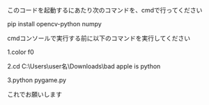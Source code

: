 このコードを起動するにあたり次のコマンドを、cmdで行ってください

pip install opencv-python numpy

cmdコンソールで実行する前に以下のコマンドを実行してください

1.color f0

2.cd C:\Users\user名\Downloads\bad apple is python

3.python pygame.py

これでお願いします

